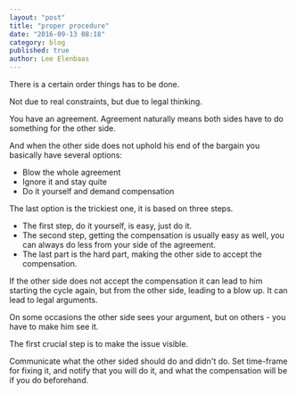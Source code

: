 ```yaml
---
layout: "post"
title: "proper procedure"
date: "2016-09-13 08:18"
category: blog
published: true
author: Lee Elenbaas
---
```

There is a certain order things has to be done.

Not due to real constraints, but due to legal thinking.

You have an agreement. Agreement naturally means both sides have to do something for the other side.

And when the other side does not uphold his end of the bargain you basically have several options:
- Blow the whole agreement
- Ignore it and stay quite
- Do it yourself and demand compensation

The last option is the trickiest one, it is based on three steps.
- The first step, do it yourself, is easy, just do it.
- The second step, getting the compensation is usually easy as well, you can always do less from your side
  of the agreement.
- The last part is the hard part, making the other side to accept the compensation.

If the other side does not accept the compensation it can lead to him starting the cycle again, but from the other side, leading to a blow up. It can lead to legal arguments.

On some occasions the other side sees your argument, but on others - you have to make him see it.

The first crucial step is to make the issue visible.

Communicate what the other sided should do and didn't do.
Set time-frame for fixing it, and notify that you will do it, and what the compensation will be if you do beforehand.
